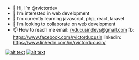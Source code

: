 - 👋 Hi, I’m @rvictordev
- 👀 I’m interested in web development
- 🌱 I’m currently learning javascript, php, react, laravel
- 💞️ I’m looking to collaborate on web development
- 📫 How to reach me
email: rvducusindevs@gmail.com
fb: https://www.facebook.com/rvictorducusin
linkedin: https://www.linkedin.com/in/rvictorducusin/

<!-- [![alt text][1.1]][1] -->
[![alt text][2.1]][2]
[![alt text][6.1]][6]


<!-- links to social media icons -->
<!-- no need to change these -->

<!-- icons with padding -->

<!-- [1.1]: http://i.imgur.com/tXSoThF.png (twitter icon with padding) -->
[2.1]: http://i.imgur.com/P3YfQoD.png (facebook icon with padding)
[6.1]: http://i.imgur.com/0o48UoR.png (github icon with padding)

<!-- links to your social media accounts -->
<!-- update these accordingly -->
<!-- [2]: http://www.facebook.com/rvictorducusin for twitter link -->
[2]: http://www.facebook.com/rvictorducusin
[6]: http://www.github.com/rvictordev

<!-- Please don't remove this: Grab your social icons from https://github.com/carlsednaoui/gitsocial -->

<!---
rvictordev/rvictordev is a ✨ special ✨ repository because its `README.md` (this file) appears on your GitHub profile.
You can click the Preview link to take a look at your changes.
--->
